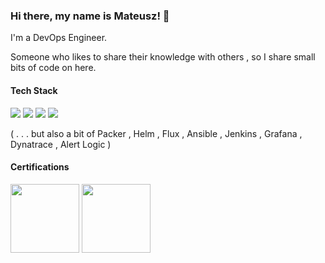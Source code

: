 ### Hi there, my name is Mateusz! 👋
I'm a DevOps Engineer. 

Someone who likes to share their knowledge with others , so I share small bits of code on here.

<!-- https://github.com/Ileriayo/markdown-badges -->
#### Tech Stack
<img src="https://img.shields.io/badge/azure%20-%230072C6.svg?&style=for-the-badge&logo=azure-devops&logoColor=white"/>&nbsp;<img src="https://img.shields.io/badge/kubernetes%20-%23326ce5.svg?&style=for-the-badge&logo=kubernetes&logoColor=white"/>&nbsp;<img src="https://img.shields.io/badge/docker%20-%230db7ed.svg?&style=for-the-badge&logo=docker&logoColor=white"/>&nbsp;<img src="https://img.shields.io/badge/terraform%20-%235835CC.svg?&style=for-the-badge&logo=terraform&logoColor=white"/>&nbsp;

( . . . but also a bit of Packer , Helm , Flux , Ansible , Jenkins , Grafana , Dynatrace , Alert Logic )
#### Certifications
<img src="https://github.com/es3gu/es3gu/blob/master/images/Azure-Administrator.png" width="110" height="110" />
<img src="https://github.com/es3gu/es3gu/blob/master/images/Terraform-Associate.png" width="110" height="110" />